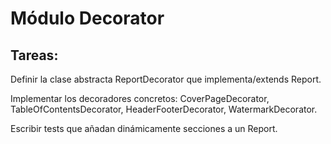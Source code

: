 # Módulo Decorator
## Tareas:

Definir la clase abstracta ReportDecorator que implementa/extends Report.

Implementar los decoradores concretos: CoverPageDecorator, TableOfContentsDecorator, HeaderFooterDecorator, WatermarkDecorator.

Escribir tests que añadan dinámicamente secciones a un Report.
